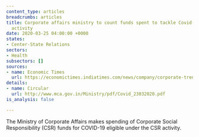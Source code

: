 ```yaml
---
content_type: articles
breadcrumbs: articles
title: Corporate affairs ministry to count funds spent to tackle Covid-19 under CSR
  activity
date: 2020-03-25 04:00:00 +0000
states:
- Center-State Relations
sectors:
- Health
subsectors: []
sources:
- name: Economic Times
  url: https://economictimes.indiatimes.com/news/company/corporate-trends/corporate-affairs-ministry-to-count-funds-spent-to-tackle-covid-19-under-csr-activity/articleshow/74776066.cms
details:
- name: Circular
  url: http://www.mca.gov.in/Ministry/pdf/Covid_23032020.pdf
is_analysis: false

---
```

The Ministry of Corporate Affairs makes spending of Corporate Social Responsibility (CSR) funds for COVID-19 eligible under the CSR activity.